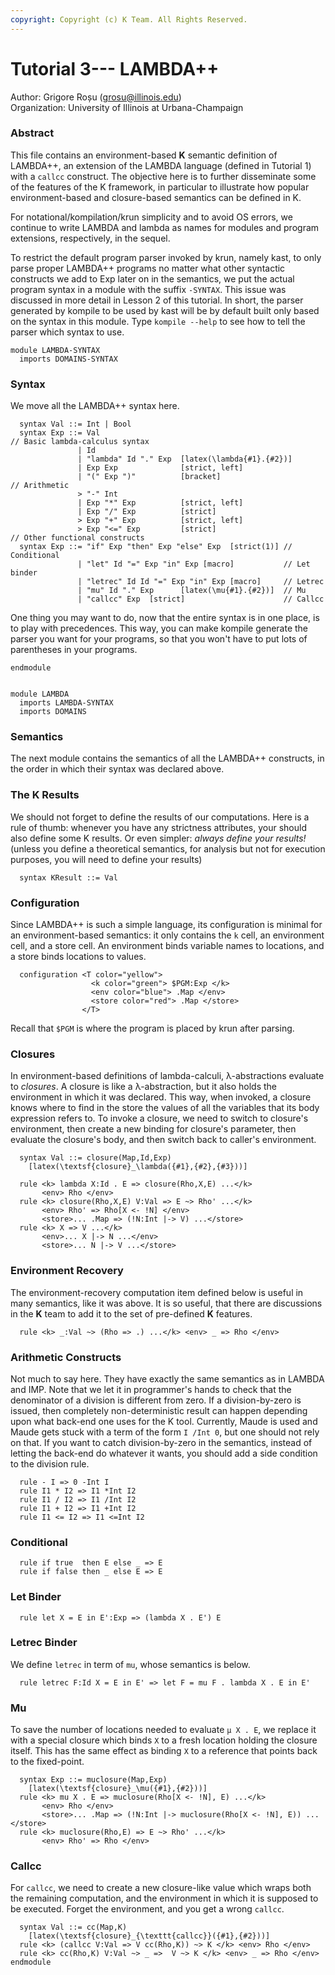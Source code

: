 ```yaml
---
copyright: Copyright (c) K Team. All Rights Reserved.
---
```


Tutorial 3--- LAMBDA++
======================

Author: Grigore Roșu (grosu@illinois.edu)  
Organization: University of Illinois at Urbana-Champaign

### Abstract
This file contains an environment-based **K** semantic definition of LAMBDA++, an
extension of the LAMBDA language (defined in Tutorial 1) with a `callcc`
construct. The objective here is to further disseminate some of the features
of the K framework, in particular to illustrate how popular environment-based
and closure-based semantics can be defined in K.

For notational/kompilation/krun simplicity and to avoid OS errors, we continue
to write LAMBDA and lambda as names for modules and program extensions,
respectively, in the sequel.

To restrict the default program parser invoked by krun, namely kast,
to only parse proper LAMBDA++ programs no matter what other syntactic
constructs we add to Exp later on in the semantics, we put the actual program
syntax in a module with the suffix `-SYNTAX`. This issue was discussed in more
detail in Lesson 2 of this tutorial. In short, the parser generated by kompile
to be used by kast will be by default built only based on the syntax in this
module. Type `kompile --help` to see how to tell the parser which syntax to use.

```k
module LAMBDA-SYNTAX
  imports DOMAINS-SYNTAX
```
### Syntax
We move all the LAMBDA++ syntax here.

```k
  syntax Val ::= Int | Bool
  syntax Exp ::= Val
// Basic lambda-calculus syntax
               | Id
               | "lambda" Id "." Exp  [latex(\lambda{#1}.{#2})]
               | Exp Exp              [strict, left]
               | "(" Exp ")"          [bracket]
// Arithmetic
               > "-" Int
               | Exp "*" Exp          [strict, left]
               | Exp "/" Exp          [strict]
               > Exp "+" Exp          [strict, left]
               > Exp "<=" Exp         [strict]
// Other functional constructs
  syntax Exp ::= "if" Exp "then" Exp "else" Exp  [strict(1)] // Conditional
               | "let" Id "=" Exp "in" Exp [macro]           // Let binder
               | "letrec" Id Id "=" Exp "in" Exp [macro]     // Letrec
               | "mu" Id "." Exp      [latex(\mu{#1}.{#2})]  // Mu
               | "callcc" Exp  [strict]                      // Callcc
```

One thing you may want to do, now that the entire syntax is in one
place, is to play with precedences. This way, you can make kompile
generate the parser you want for your programs, so that you won't have to
put lots of parentheses in your programs.
```k
endmodule


module LAMBDA
  imports LAMBDA-SYNTAX
  imports DOMAINS
```
### Semantics
The next module contains the semantics of all the LAMBDA++ constructs,
in the order in which their syntax was declared above.

### The K Results
We should not forget to define the results of our computations.
Here is a rule of thumb: whenever you have any strictness attributes, your
should also define some K results. Or even simpler: _always define your
results!_ (unless you define a theoretical semantics, for analysis but not
for execution purposes, you will need to define your results)
```k
  syntax KResult ::= Val
```

### Configuration
Since LAMBDA++ is such a simple language, its configuration is minimal
for an environment-based semantics: it only contains the `k` cell,
an environment cell, and a store cell. An environment binds variable names
to locations, and a store binds locations to values.
```k
  configuration <T color="yellow">
                  <k color="green"> $PGM:Exp </k>
                  <env color="blue"> .Map </env>
                  <store color="red"> .Map </store>
                </T>
```
Recall that `$PGM` is where the program is placed by krun after parsing.

### Closures
In environment-based definitions of lambda-calculi, λ-abstractions
evaluate to _closures_. A closure is like a λ-abstraction,
but it also holds the environment in which it was declared. This way, when
invoked, a closure knows where to find in the store the values of all the
variables that its body expression refers to.
To invoke a closure, we need to switch to closure's environment, then create
a new binding for closure's parameter, then evaluate the closure's body, and
then switch back to caller's environment.

```k
  syntax Val ::= closure(Map,Id,Exp)
    [latex(\textsf{closure}_\lambda({#1},{#2},{#3}))]

  rule <k> lambda X:Id . E => closure(Rho,X,E) ...</k>
       <env> Rho </env>
  rule <k> closure(Rho,X,E) V:Val => E ~> Rho' ...</k>
       <env> Rho' => Rho[X <- !N] </env>
       <store>... .Map => (!N:Int |-> V) ...</store>
  rule <k> X => V ...</k>
       <env>... X |-> N ...</env>
       <store>... N |-> V ...</store>
```

### Environment Recovery
The environment-recovery computation item defined below is useful in many
semantics, like it was above. It is so useful, that there are discussions
in the **K** team to add it to the set of pre-defined **K** features.

```k
  rule <k> _:Val ~> (Rho => .) ...</k> <env> _ => Rho </env>
```

### Arithmetic Constructs
Not much to say here. They have exactly the same semantics as in LAMBDA and
IMP. Note that we let it in programmer's hands to check that the denominator
of a division is different from zero. If a division-by-zero is issued, then
completely non-deterministic result can happen depending upon what back-end
one uses for the K tool. Currently, Maude is used and Maude gets stuck
with a term of the form `I /Int 0`, but one should not rely on that.
If you want to catch division-by-zero in the semantics, instead of letting
the back-end do whatever it wants, you should add a side condition to the
division rule.

```k
  rule - I => 0 -Int I
  rule I1 * I2 => I1 *Int I2
  rule I1 / I2 => I1 /Int I2
  rule I1 + I2 => I1 +Int I2
  rule I1 <= I2 => I1 <=Int I2
```

### Conditional

```k
  rule if true  then E else _ => E
  rule if false then _ else E => E
```

### Let Binder

```k
  rule let X = E in E':Exp => (lambda X . E') E
```

### Letrec Binder
We define `letrec` in term of `mu`, whose semantics is below.

```k
  rule letrec F:Id X = E in E' => let F = mu F . lambda X . E in E'
```

### Mu
To save the number of locations needed to evaluate `μ X . E`, we replace it
with a special closure which binds `X` to a fresh location holding the closure
itself.  This has the same effect as binding `X` to a reference that points
back to the fixed-point.

```k
  syntax Exp ::= muclosure(Map,Exp)
    [latex(\textsf{closure}_\mu({#1},{#2}))]
  rule <k> mu X . E => muclosure(Rho[X <- !N], E) ...</k>
       <env> Rho </env>
       <store>... .Map => (!N:Int |-> muclosure(Rho[X <- !N], E)) ...</store>
  rule <k> muclosure(Rho,E) => E ~> Rho' ...</k>
       <env> Rho' => Rho </env>
```

### Callcc
For `callcc`, we need to create a new closure-like value which
wraps both the remaining computation, and the environment in which it is
supposed to be executed. Forget the environment, and you get a wrong
`callcc`.

```k
  syntax Val ::= cc(Map,K)
    [latex(\textsf{closure}_{\texttt{callcc}}({#1},{#2}))]
  rule <k> (callcc V:Val => V cc(Rho,K)) ~> K </k> <env> Rho </env>
  rule <k> cc(Rho,K) V:Val ~> _ =>  V ~> K </k> <env> _ => Rho </env>
endmodule
```
